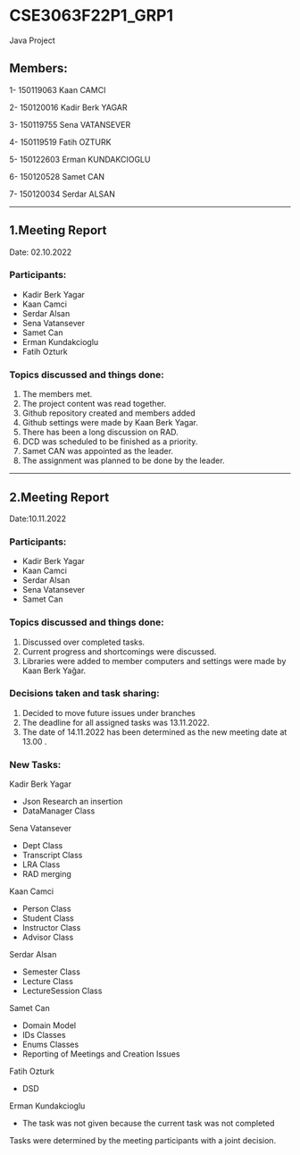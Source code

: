 # CSE3063F22P1_GRP1
Java Project

## Members:
1- 150119063 Kaan CAMCI

2- 150120016 Kadir Berk YAGAR

3- 150119755 Sena VATANSEVER

4- 150119519 Fatih OZTURK

5- 150122603 Erman KUNDAKCIOGLU

6- 150120528 Samet CAN

7- 150120034 Serdar ALSAN


-----------------------------

## 1.Meeting Report

Date: 02.10.2022

### Participants:
- Kadir Berk Yagar
- Kaan Camci
- Serdar Alsan
- Sena Vatansever
- Samet Can
- Erman Kundakcioglu
- Fatih Ozturk


### Topics discussed and things done:

1. The members met.
2. The project content was read together.
3. Github repository created and members added
4. Github settings were made by Kaan Berk Yagar.
5. There has been a long discussion on RAD.
6. DCD was scheduled to be finished as a priority.
7. Samet CAN was appointed as the leader.
8. The assignment was planned to be done by the leader.

-----------------------------

## 2.Meeting Report

Date:10.11.2022

### Participants:
* Kadir Berk Yagar
* Kaan Camci
* Serdar Alsan
* Sena Vatansever
* Samet Can


### Topics discussed and things done:

1. Discussed over completed tasks.
2. Current progress and shortcomings were discussed.
3. Libraries were added to member computers and settings were made by Kaan Berk Yağar.

### Decisions taken and task sharing:
1. Decided to move future issues under branches
2. The deadline for all assigned tasks was 13.11.2022.
3. The date of 14.11.2022 has been determined as the new meeting date at 13.00 .

### New Tasks:

Kadir Berk Yagar
- Json Research an insertion
- DataManager Class


Sena Vatansever
- Dept Class
- Transcript Class
- LRA Class
- RAD merging


Kaan Camci
- Person Class
- Student Class
- Instructor Class
- Advisor Class

Serdar Alsan
- Semester Class
- Lecture Class
- LectureSession Class

Samet Can
- Domain Model
- IDs Classes
- Enums Classes
- Reporting of Meetings and Creation Issues

Fatih Ozturk
- DSD

Erman Kundakcioglu
- The task was not given because the current task was not completed

Tasks were determined by the meeting participants with a joint decision.